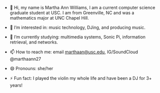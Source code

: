 - 👋 Hi, my name is Martha Ann Williams, I am a current computer science graduate student at USC.
I am from Greenville, NC and was a mathematics major at UNC Chapel Hill. 

- 👀 I’m interested in: music technology, DJing, and producing music. 

- 🌱 I’m currently studying: multimedia systems, Sonic Pi, information retrieval, and networks.

- 📫 How to reach me: email marthaan@usc.edu, IG/SoundCloud @marthaann27

- 😄 Pronouns: she/her

- ⚡ Fun fact: I played the violin my whole life and have been a DJ for 3+ years! 

<!---
marthaan/marthaan is a ✨ special ✨ repository because its `README.md` (this file) appears on your GitHub profile.
You can click the Preview link to take a look at your changes.
--->

